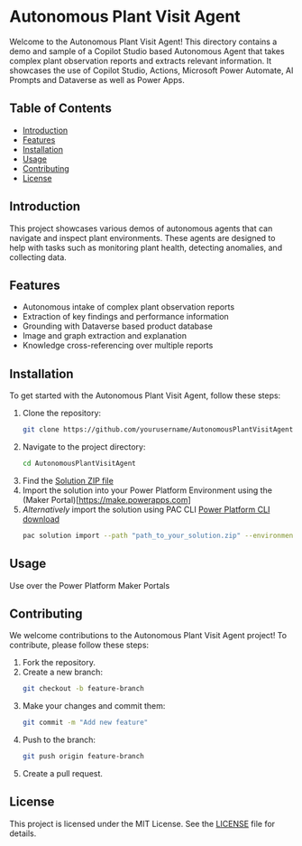 # Autonomous Plant Visit Agent

Welcome to the Autonomous Plant Visit Agent! This directory contains a demo and sample of a Copilot Studio based Autonomous Agent that takes complex plant observation reports and extracts relevant information. 
It showcases the use of Copilot Studio, Actions, Microsoft Power Automate, AI Prompts and Dataverse as well as Power Apps.


## Table of Contents

- [Introduction](#introduction)
- [Features](#features)
- [Installation](#installation)
- [Usage](#usage)
- [Contributing](#contributing)
- [License](#license)

## Introduction

This project showcases various demos of autonomous agents that can navigate and inspect plant environments. These agents are designed to help with tasks such as monitoring plant health, detecting anomalies, and collecting data.

## Features

- Autonomous intake of complex plant observation reports
- Extraction of key findings and performance information
- Grounding with Dataverse based product database
- Image and graph extraction and explanation
- Knowledge cross-referencing over multiple reports

## Installation

To get started with the Autonomous Plant Visit Agent, follow these steps:

1. Clone the repository:
    ```bash
    git clone https://github.com/yourusername/AutonomousPlantVisitAgent.git
    ```
2. Navigate to the project directory:
    ```bash
    cd AutonomousPlantVisitAgent
    ```
3. Find the [Solution ZIP file](AAPlantVisitAgent_1_0_0_2.zip)
4. Import the solution into your Power Platform Environment using the (Maker Portal)[https://make.powerapps.com]
5. *Alternatively* import the solution using PAC CLI [Power Platform CLI download](https://aka.ms/PowerAppsCLI)
    ```bash
    pac solution import --path "path_to_your_solution.zip" --environment "your_environment"
    ```

## Usage

Use over the Power Platform Maker Portals

## Contributing

We welcome contributions to the Autonomous Plant Visit Agent project! To contribute, please follow these steps:

1. Fork the repository.
2. Create a new branch:
    ```bash
    git checkout -b feature-branch
    ```
3. Make your changes and commit them:
    ```bash
    git commit -m "Add new feature"
    ```
4. Push to the branch:
    ```bash
    git push origin feature-branch
    ```
5. Create a pull request.

## License

This project is licensed under the MIT License. See the [LICENSE](LICENSE) file for details.
